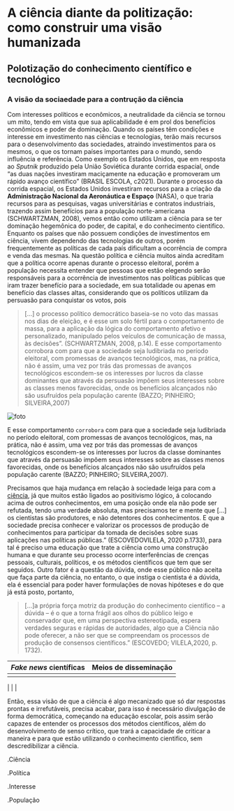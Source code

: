 # A ciência diante da politização: como construir uma visão humanizada
## Polotização do conhecimento científico e tecnológico
### A visão da sociaedade para a contrução da ciência 
Com interesses políticos e econômicos, a neutralidade da ciência se tornou um mito, tendo em vista que sua aplicabilidade é em prol dos benefícios econômicos e poder de dominação. Quando os países têm condições e interesse em investimento nas ciências e tecnologias, terão mais recursos para o desenvolvimento das sociedades, atraindo investimentos para os mesmos, o que os tornam países importantes para o mundo, sendo influência e referência. Como exemplo os Estados Unidos, que em resposta ao _Sputnik_ produzido pela União Soviética durante corrida espacial, onde “as duas nações investiram maciçamente na educação e promoveram um rápido avanço científico” (BRASIL ESCOLA, c2021).
 Durante o processo da corrida espacial, os Estados Unidos investiram recursos para a criação da 
**Administração Nacional da Aeronáutica e Espaço** (NASA), o que traria recursos para as pesquisas, vagas universitárias e contratos industriais, trazendo assim benefícios para a população norte-americana (SCHWARTZMAN, 2008), vemos então como utilizam a ciência para se ter dominação hegemônica do poder, de capital, e do conhecimento cientifico. Enquanto os países que não possuem condições de investimentos em ciência, vivem dependendo das tecnologias de outros, porém frequentemente as políticas de cada país dificultam a ocorrência de compra e venda das mesmas.
Na questão política e ciência muitos ainda acreditam que a política ocorre apenas durante o processo eleitoral, porém a população necessita entender que pessoas que estão elegendo serão responsáveis para a ocorrência de investimentos nas políticas públicas que iram trazer benefício para a sociedade, em sua totalidade ou apenas em benefício das classes altas, considerando que os políticos utilizam da persuasão para conquistar os votos, pois  
> [...] o processo político democrático baseia-se no voto das massas nos dias de eleição, e é esse um solo fértil para o comportamento de massa, para a aplicação da lógica do comportamento afetivo e personalizado, manipulado pelos veículos de comunicação de massa, às decisões”. (SCHWARTZMAN, 2008, p.14).
 E esse comportamento corrobora com para que a sociedade seja ludibriada no período eleitoral, com promessas de avanços tecnológicos, mas, na prática, não é assim, uma vez por trás das promessas de avanços tecnológicos escondem-se os interesses por lucros da classe dominantes que através da persuasão impõem seus interesses sobre as classes menos favorecidas, onde os benefícios alcançados não são usufruídos pela população carente (BAZZO; PINHEIRO; SILVEIRA,2007)
 
 ![foto](https://encrypted-tbn0.gstatic.com/images?q=tbn:ANd9GcQnLAr2ZlgOapP701c6lekxTPrYHJf5auVORg&usqp=CAU)
 
E esse comportamento `corrobora` com para que a sociedade seja ludibriada no período eleitoral, com promessas de avanços tecnológicos, mas, na prática, não é assim, uma vez por trás das promessas de avanços tecnológicos escondem-se os interesses por lucros da classe dominantes que através da persuasão impõem seus interesses sobre as classes menos favorecidas, onde os benefícios alcançados não são usufruídos pela população carente (BAZZO; PINHEIRO; SILVEIRA,2007).

Precisamos que haja mudança em relação à sociedade leiga para com a [ciência](https://doi.org/10.1590/1413-81232021267.04302021), já que muitos estão ligados ao positivismo lógico, á colocando acima de outros conhecimentos, em uma posição onde ela não pode ser refutada, tendo uma verdade absoluta, mas precisamos ter e mente que [...] os cientistas são produtores, e não detentores dos conhecimentos. E que a sociedade precisa conhecer e valorizar os processos de produção de conhecimentos para participar da tomada de decisões sobre suas aplicações nas políticas públicas.” (ESCOVEDOVILELA, 2020 p.1733), para tal é preciso uma educação que trate a ciência como uma construção humana e que durante seu processo ocorre interferências de crenças pessoais, culturais, políticos, e os métodos científicos que tem que ser seguidos. 
Outro fator é a questão da dúvida, onde esse público não aceita que faça parte da ciência, no entanto, o que instiga o cientista é a dúvida, ela é essencial para poder haver formulações de novas hipóteses e do que já está posto, portanto, 
>[...]a própria força motriz da produção do conhecimento científico – a dúvida – é o que a torna frágil aos olhos do público leigo e conservador que, em uma perspectiva estereotipada, espera verdades seguras e rápidas de autoridades, algo que a Ciência não pode oferecer, a não ser que se compreendam os processos de produção de consensos científicos.” (ESCOVEDO; VILELA,2020, p. 1732).

| _Fake news_ científicas | Meios de disseminação|
|-------------------------------------------|----------------------|
||                       |    |
| 
|   | 

 Então, essa visão de que a ciência é algo mecanizado que só dar respostas prontas e irrefutáveis, precisa acabar, para isso é necessário divulgação de forma democrática, começando na educação escolar, pois assim serão capazes de entender os processos dos métodos científicos, além do desenvolvimento de senso crítico, que trará a capacidade de criticar a maneira e para que estão utilizando o conhecimento cientifico, sem descredibilizar a ciência.

.Ciência

.Política

.Interesse

.População



